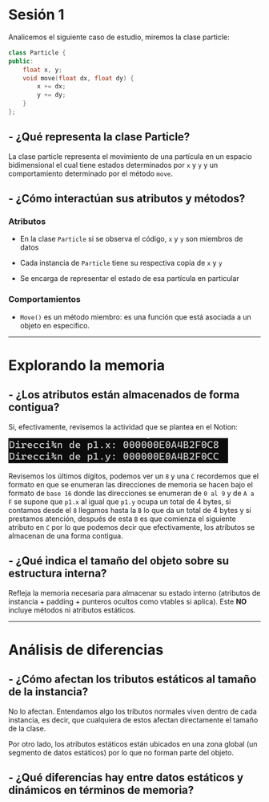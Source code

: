 # Sesión 1

Analicemos el siguiente caso de estudio, miremos la clase particle:

```cpp
class Particle {
public:
    float x, y;
    void move(float dx, float dy) {
        x += dx;
        y += dy;
    }
};
```

## - ¿Qué representa la clase Particle?

La clase particle representa el movimiento de una partícula en un espacio bidimensional el cual tiene estados determinados por `x` y `y` y un comportamiento determinado por el método `move`.

## - ¿Cómo interactúan sus atributos y métodos?

### **Atributos**

- En la clase `Particle` si se observa el código, `x` y `y` son miembros de datos

- Cada instancia de `Particle` tiene su respectiva copia de `x` y `y`

- Se encarga de representar el estado de esa partícula en particular 

### **Comportamientos** 

- `Move()` es un método miembro: es una función que está asociada a un objeto en especifico.
---

# Explorando la memoria 

## - ¿Los atributos están almacenados de forma contigua?

Si, efectivamente, revisemos la actividad que se plantea en el Notion:

![Direcciones de atributos](../ImagenesYVideos/image.png)

Revisemos los últimos dígitos, podemos ver un `8` y una `C` recordemos que el formato en que se enumeran las direcciones de memoria se hacen bajo el formato de `base 16` donde las direcciones se enumeran de `0 al 9` y de `A a F` se supone que `p1.x` al igual que `p1.y` ocupa un total de 4 bytes, si contamos desde el `8` llegamos hasta la `B` lo que da un total de 4 bytes y si prestamos atención, después de esta `B` es que comienza el siguiente atributo en `C` por lo que podemos decir que efectivamente, los atributos se almacenan de una forma contigua.

## - ¿Qué indica el tamaño del objeto sobre su estructura interna?

Refleja la memoria necesaria para almacenar su estado interno (atributos de instancia + padding + punteros ocultos como vtables si aplica). Este **NO** incluye métodos ni atributos estáticos.

---

# Análisis de diferencias 

## - ¿Cómo afectan los tributos estáticos al tamaño de la instancia?

No lo afectan. Entendamos algo los tributos normales viven dentro de cada instancia, es decir, que cualquiera de estos afectan directamente el tamaño de la clase.

Por otro lado, los atributos estáticos están ubicados en una zona global (un segmento de datos estáticos) por lo que no forman parte del objeto.

## - ¿Qué diferencias hay entre datos estáticos y dinámicos en términos de memoria?


